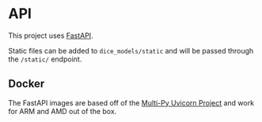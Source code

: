# API

This project uses [FastAPI](https://fastapi.tiangolo.com/).

Static files can be added to `dice_models/static` and will be passed through the `/static/` endpoint.

## Docker

The FastAPI images are based off of the [Multi-Py Uvicorn Project](https://github.com/multi-py/python-uvicorn) and work for ARM and AMD out of the box.
